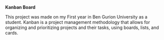 **Kanban Board**

This project was made on my First year in Ben Gurion University as a student.
Kanban is a project management methodology that allows for organizing and prioritizing
projects and their tasks, using boards, lists, and cards. 

